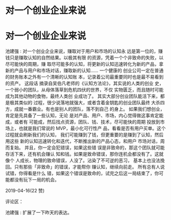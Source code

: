 # 对一个创业企业来说

# 对一个创业企业来说

池建强 : 对一个创业企业来说，赚取对于用户和市场的认知永 远是第一位的，赚钱只是赚取认知的自然结果。以极其有限 的资源，凭着一个个非致命的失败，以尽可能快的周期，赚 取尽可能多的认知，将更新的认知迅速转化为新的产品，拿 新的产品与用户和市场对话，赚取新的认知…… 一个健康的 创业公司一定在普通的财务账本之外有一个清晰的认知账 本，记录着公司最重要同时也是最不易看到的资产。 这段话 摘录自吴伯凡老师的《认知方法论》，其实说的人类的创业 史，一个弱小的团队，从母体落草到危机四伏的世界，不仅 实物匮乏，而且随时可能成为其他动物的食物，最终人类创 业成功了。 其实大部分创业团队能活下来，都是极其类似的 过程，很少说落地就强大，或者含着金钥匙的创业团队最终 大杀四方，成就一番霸业。有也是别人的团队，落不到自己 的身上。 如果我们想创业，肯定是先具备了一些认知，无论 是对产品、用户、市场，内心觉得做这事肯定能成，或者有 可能成，然后找点资源，团队、钱、技术，尽可能快的周期 投放到市场上，也就是我们常说的 MVP，最小化可行性产 品，看看是否有用户买单。这个过程就会刷新我们的认知， 我们可能赚到了钱，但更重要的是赚到了认知，然后用这些 新的认知迅速转化和迭代，不断推出新的产品心态，和用户 市场对话，周而复始。 并且，你一定会犯错误，如果这些错 误是非致命的，那这个团队就可能存活下来，还有机会赚认 知和钱。如果是致命错误，那你连机会都没有了。这就像个 人成长，物理的致命错误，人没了。沾染了不可逆的恶习， 基本上也没法挽回。只有那些「非致命」的错误，才能帮你 赚认知，继续向前走。 所有总有人说试错，你得看是什么 错，如果这个错误是致命的，试完之后这一局结束了，你可 能都没有玩下一局的机会。

2019-04-16(22 赞)

评论区：

池建强 : 扩展了一下昨天的表达。